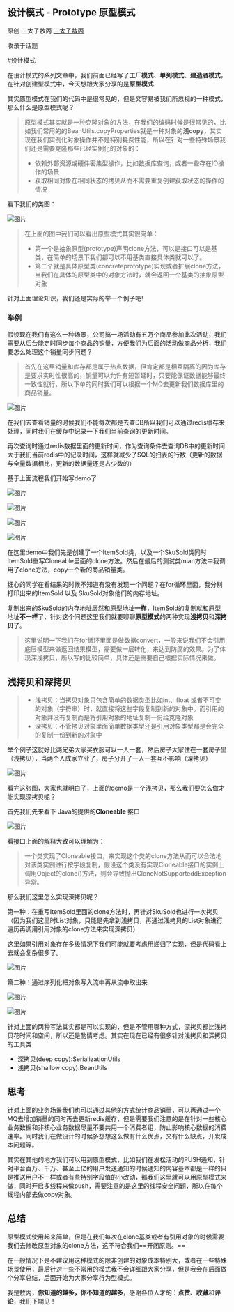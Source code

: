 ## 设计模式 - Prototype 原型模式

原创 三太子敖丙 [三太子敖丙](javascript:void(0);) 

收录于话题

\#设计模式

在设计模式的系列文章中，我们前面已经写了**工厂模式**、**单列模式**、**建造者模式**，在针对创建型模式中，今天想跟大家分享的是**原型模式**

其实原型模式在我们的代码中是很常见的，但是又容易被我们所忽视的一种模式，那么什么是原型模式呢？

> 原型模式其实就是一种克隆对象的方法，在我们的编码时候是很常见的，比如我们常用的的BeanUtils.copyProperties就是一种对象的**浅copy**，其实现在我们实例化对象操作并不是特别耗费性能，所以在针对一些特殊场景我们还是需要克隆那些已经实例化的对象的：
>
> - 依赖外部资源或硬件密集型操作，比如数据库查询，或者一些存在IO操作的场景
> - 获取相同对象在相同状态的拷贝从而不需要重复创建获取状态的操作的情况

看下我们的类图：

![图片](https://mmbiz.qpic.cn/mmbiz_jpg/uChmeeX1FpwYDZx0xJAf960z71NmTA4DyAN8VyjWBaLbdj1ZXexHcb6zMxaBb7HIcBEZZjXibP3lTAvNDCWtzBA/640?wx_fmt=jpeg&tp=webp&wxfrom=5&wx_lazy=1&wx_co=1)

> 在上面的图中我们可以看出原型模式其实很简单：
>
> - 第一个是抽象原型(prototype)声明clone方法，可以是接口可以是基类，在简单的场景下我们都可以不用基类直接具体类就可以了。
> - 第二个就是具体原型类(concreteprototype)实现或者扩展clone方法，当我们在具体的原型类中的对象方法时，就会返回一个基类的抽象原型对象

针对上面理论知识，我们还是实际的举一个例子吧!

### 举例

假设现在我们有这么一种场景，公司搞一场活动有五万个商品参加此次活动，我们需要从后台能定时同步每个商品的销量，方便我们为后面的活动做商品分析，我们要怎么处理这个销量同步问题？

> 首先在这里销量和库存都是属于热点数据，但肯定都是相互隔离的因为库存是要求实时性很高的，销量可以允许有短暂延时，只要能保证数据能够最终一致性就行，所以下单的同时我们可以根据一个MQ去更新我们数据库里的商品销量。

![图片](https://mmbiz.qpic.cn/mmbiz_jpg/uChmeeX1FpwYDZx0xJAf960z71NmTA4D7QtrMiccL26aFovYRYKkmERYnwAg1TmYVLo83Mtwc54e1hVmTq0aujw/640?wx_fmt=jpeg&tp=webp&wxfrom=5&wx_lazy=1&wx_co=1)

在我们去查看销量的时候我们不能每次都是去查DB所以我们可以通过redis缓存来处理，同时我们在缓存中记录一下我们当前查询的更新时间。

再次查询时通过redis数据里面的更新时间，作为查询条件去查询DB中的更新时间大于我们当前redis中的记录时间，这样就减少了SQL的扫表的行数（更新的数据与全量数据相比，更新的数据量还是占少数的）

基于上面流程我们开始写demo了

![图片](https://mmbiz.qpic.cn/mmbiz_jpg/uChmeeX1FpwYDZx0xJAf960z71NmTA4DZ1ce2x4K1wCvVT0odeftawvIa13xqYbpENI4iaJsibK1ib1U6QoWY3X3Q/640?wx_fmt=jpeg&tp=webp&wxfrom=5&wx_lazy=1&wx_co=1)

![图片](https://mmbiz.qpic.cn/mmbiz_jpg/uChmeeX1FpwYDZx0xJAf960z71NmTA4DJibu1Dku2V6wVLLJ4MpKCEgWMN65HSvaZSYXMWRjia2LGuUCDUqvH6fw/640?wx_fmt=jpeg&tp=webp&wxfrom=5&wx_lazy=1&wx_co=1)

![图片](https://mmbiz.qpic.cn/mmbiz_jpg/uChmeeX1FpwYDZx0xJAf960z71NmTA4DBG9RzpFCtia3cpnTLgpRjhqb3OJwI3Z0BaoIoAkurwR0iaLZnnoa4S5Q/640?wx_fmt=jpeg&tp=webp&wxfrom=5&wx_lazy=1&wx_co=1)

![图片](https://mmbiz.qpic.cn/mmbiz_jpg/uChmeeX1FpwYDZx0xJAf960z71NmTA4Dib1W6cfdpndD7Sib8YMdyPVvFO7JMOCG4SbPdic8OPhLvCREXWauO2dqw/640?wx_fmt=jpeg&tp=webp&wxfrom=5&wx_lazy=1&wx_co=1)

在这里demo中我们先是创建了一个ItemSold类，以及一个SkuSold类同时ItemSold重写Cloneable里面的clone方法。然后在最后的测试类mian方法中我调用了clone方法，copy一个新的商品销量类。

细心的同学在看结果的时候不知道有没有发现一个问题？在for循环里面，我分别打印出来的ItemSold 以及 SkuSold对象他们的内存地址。

复制出来的SkuSold的内存地址居然和原型地址**一样**，ItemSold的复制就和原型地址**不一样**了，针对这个问题这里我们就要聊聊**原型模式**的两种实现**浅拷贝**和**深拷贝**了。

> 这里说明一下我们在for循环里面是做数据convert，一般来说我们不会引用底层模型来做返回结果模型，需要做一层转化，来达到防腐的效果。为了体现深浅拷贝，所以写的比较简单，具体还是需要自己根据实际情况来做。

## 浅拷贝和深拷贝

> - 浅拷贝：当拷贝对象只包含简单的数据类型比如int、float 或者不可变的对象（字符串）时，就直接将这些字段复制到新的对象中。而引用的对象并没有复制而是将引用对象的地址复制一份给克隆对象
> - 深拷贝：不管拷贝对象里面简单数据类型还是引用对象类型都是会完全的复制一份到新的对象中

举个例子这就好比两兄弟大家买衣服可以一人一套，然后房子大家住在一套房子里（浅拷贝），当两个人成家立业了，房子分开了一人一套互不影响（深拷贝）

![图片](https://mmbiz.qpic.cn/mmbiz_jpg/uChmeeX1FpwYDZx0xJAf960z71NmTA4DAL1ePLyZXvHqI70qSfuO3sLp9vFjDLicZo0wZ3gt995g5MFJultzpKQ/640?wx_fmt=jpeg&tp=webp&wxfrom=5&wx_lazy=1&wx_co=1)

看完这张图，大家也就明白了，上面的demo是一个浅拷贝，那么我们要怎么做才能实现深拷贝呢？

首先我们先来看下 Java的提供的**Cloneable** 接口

![图片](https://mmbiz.qpic.cn/mmbiz_jpg/uChmeeX1FpwYDZx0xJAf960z71NmTA4DoQo9U4v7JOKqCviayj1YHAniaYGD56EaPjD97XnpEvF5C3wm6wqphvEA/640?wx_fmt=jpeg&tp=webp&wxfrom=5&wx_lazy=1&wx_co=1)

看接口上面的解释大致可以理解为：

> 一个类实现了Cloneable接口，来实现这个类的clone方法从而可以合法地对该类实例进行按字段复制，假设这个类没有实现Cloneable接口的实例上调用Object的clone()方法，则会导致抛出CloneNotSupporteddException异常。

那么我们这里怎么实现深拷贝呢？

第一种：在重写ItemSold里面的clone方法时，再针对SkuSold也进行一次拷贝 （因为我们这里时List对象，只能是先拿到浅拷贝，再通过浅拷贝的List对象进行遍历再调用引用对象的clone方法来实现深拷贝）

这里如果引用对象存在多级情况下我们可能就要考虑用递归了实现，但是代码看上去就会复杂很多了。

![图片](https://mmbiz.qpic.cn/mmbiz_jpg/uChmeeX1FpwYDZx0xJAf960z71NmTA4D96Gv6dNGrTibpibNdxkPJHTLBJLonkbHicCaVuuzYynH8HqbBv8CfFicxg/640?wx_fmt=jpeg&tp=webp&wxfrom=5&wx_lazy=1&wx_co=1)

第二种：通过序列化把对象写入流中再从流中取出来

![图片](https://mmbiz.qpic.cn/mmbiz_jpg/uChmeeX1FpwYDZx0xJAf960z71NmTA4D9YWNpA3MjiaAd8meSD7NRR9jyBd5wp69EJocbsAE61tYFxwG7FjaH2Q/640?wx_fmt=jpeg&tp=webp&wxfrom=5&wx_lazy=1&wx_co=1)

![图片](https://mmbiz.qpic.cn/mmbiz_jpg/uChmeeX1FpwYDZx0xJAf960z71NmTA4D7caLUYUZAs1gica0FT59UG6W00jJibYmz87IUk4vu8zwpm2vX0mzTjoQ/640?wx_fmt=jpeg&tp=webp&wxfrom=5&wx_lazy=1&wx_co=1)

针对上面的两种写法其实都是可以实现的，但是不管用哪种方式，深拷贝都比浅拷贝花时间和空间，所以还是酌情考虑。其实在现在已经有很多针对浅拷贝和深拷贝的工具类

- 深拷贝(deep copy):SerializationUtils
- 浅拷贝(shallow copy):BeanUtils

## 思考

针对上面的业务场景我们也可以通过其他的方式统计商品销量，可以再通过一个MQ去增加销量的同时再去更新redis缓存，但是需要我们注意的是在针对一些核心业务数据和非核心业务数据尽量不要共用一个消费者组，防止影响核心数据的消费速率。同时我们在做设计的时候多想想这么做有什么优点，又有什么缺点，开发成本问题等。

其实在其他的地方我们可以用到原型模式，比如我们在发松活动的PUSH通知，针对平台百万、千万、甚至上亿的用户发送通知的时候通知的内容基本都是一样的只是推送用户不一样或者有些特别字段值的小改动，那我们这里就可以用原型模式来做，同时开启多线程来做push，需要注意的是这里的线程安全问题，所以在每个线程内部去做copy对象。

## 总结

原型模式使用起来简单，但是在我们每次在clone基类或者有引用对象的时候需要我们去修改原型对象的clone方法，这不符合我们==开闭原则。==

在一般情况下是不建议用这种模式的除非创建的对象成本特别大，或者在一些特殊场景使用，最后针对一些不常用的模式我不会详细跟大家分享，但是我会在后面做个分享总结，后面开始为大家分享行为型模式。

我是敖丙，**你知道的越多，你不知道的越多**，感谢各位人才的：**点赞**、**收藏**和**评论**，我们下期见！